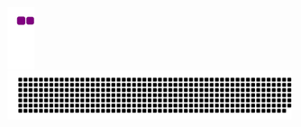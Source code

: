 ![snake gif](https://github.com/SeiryuJP/SeiryuJP/blob/output/github-contribution-grid-snake.gif)
![gitartwork](gitartwork.svg)
